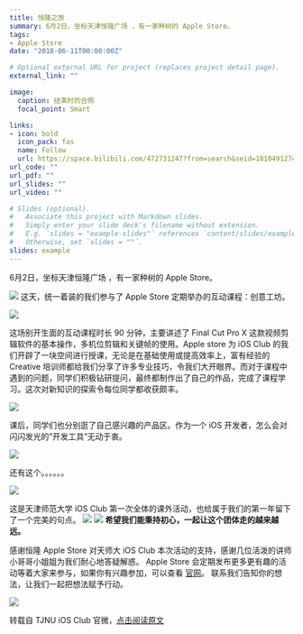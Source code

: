 ```yaml
---
title: 恒隆之旅
summary: 6月2日，坐标天津恒隆广场 ，有一家种树的 Apple Store。
tags:
- Apple Store
date: "2018-06-11T00:00:00Z"

# Optional external URL for project (replaces project detail page).
external_link: ""

image:
  caption: 结束时的合照
  focal_point: Smart

links:
- icon: bold
  icon_pack: fas
  name: Follow
  url: https://space.bilibili.com/472731247?from=search&seid=18104912749018562379
url_code: ""
url_pdf: ""
url_slides: ""
url_video: ""

# Slides (optional).
#   Associate this project with Markdown slides.
#   Simply enter your slide deck's filename without extension.
#   E.g. `slides = "example-slides"` references `content/slides/example-slides.md`.
#   Otherwise, set `slides = ""`.
slides: example
---
```


6月2日，坐标天津恒隆广场 ，有一家种树的 Apple Store。

![](https://s2.ax1x.com/2019/11/05/MScVjU.jpg)
这天，统一着装的我们参与了 Apple Store 定期举办的互动课程：创意工坊。

![](https://s2.ax1x.com/2019/11/05/MScA3V.jpg)

这场别开生面的互动课程时长 90 分钟，主要讲述了 Final Cut Pro X 这款视频剪辑软件的基本操作，多机位剪辑和关键帧的使用。Apple store 为 iOS Club 的我们开辟了一块空间进行授课，无论是在基础使用或提高效率上，富有经验的Creative 培训师都给我们分享了许多专业技巧，令我们大开眼界。而对于课程中遇到的问题，同学们积极钻研提问，最终都制作出了自己的作品，完成了课程学习。这次对新知识的探索令每位同学都收获颇丰。

![](https://s2.ax1x.com/2019/11/05/MScihq.jpg)

课后，同学们也分别逛了自己感兴趣的产品区。作为一个 iOS 开发者，怎么会对闪闪发光的“开发工具”无动于衷。

![](https://s2.ax1x.com/2019/11/05/MSck90.jpg)

还有这个。。。。。。

![](https://s2.ax1x.com/2019/11/05/MScPNn.jpg)

这是天津师范大学 iOS Club 第一次全体的课外活动，也给属于我们的第一年留下了一个完美的句点。
![](https://s2.ax1x.com/2019/11/05/MScEcT.jpg)
![](https://s2.ax1x.com/2019/11/05/MScmB4.jpg)
**希望我们能秉持初心，一起让这个团体走的越来越远。**

感谢恒隆 Apple Store 对天师大 iOS Club 本次活动的支持，感谢几位活泼的讲师小哥哥小姐姐为我们耐心地答疑解惑。
Apple Store 会定期发布更多更有趣的活动等着大家来参与，如果你有兴趣参加，可以查看 [官网](https://www.apple.com/cn/today/)。
联系我们告知你的想法，让我们一起把想法赋予行动。

![](https://s2.ax1x.com/2019/11/05/MSceuF.jpg)

转载自 TJNU iOS Club 官微，[点击阅读原文](https://mp.weixin.qq.com/s/_pIxm6f38aIV6OUz2KQbAg)